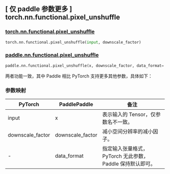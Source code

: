 ## [ 仅 paddle 参数更多 ] torch.nn.functional.pixel_unshuffle

### [torch.nn.functional.pixel_unshuffle](https://pytorch.org/docs/stable/generated/torch.nn.functional.pixel_unshuffle.html?highlight=pixel_unshuffle#torch.nn.functional.pixel_unshuffle)

```python
torch.nn.functional.pixel_unshuffle(input, downscale_factor)
```

### [paddle.nn.functional.pixel_unshuffle](https://www.paddlepaddle.org.cn/documentation/docs/zh/develop/api/paddle/nn/functional/pixel_unshuffle_cn.html)

```python
paddle.nn.functional.pixel_unshuffle(x, downscale_factor, data_format='NCHW', name=None)
```

两者功能一致，其中 Paddle 相比 PyTorch 支持更多其他参数，具体如下：

### 参数映射

| PyTorch       | PaddlePaddle | 备注                                                   |
| ------------- | ------------ | ------------------------------------------------------ |
| input           | x           | 表示输入的 Tensor，仅参数名不一致。      |
| downscale_factor           | downscale_factor           |   减小空间分辨率的减小因子。               |
| -           | data_format           |   指定输入张量格式，PyTorch 无此参数，Paddle 保持默认即可。               |
